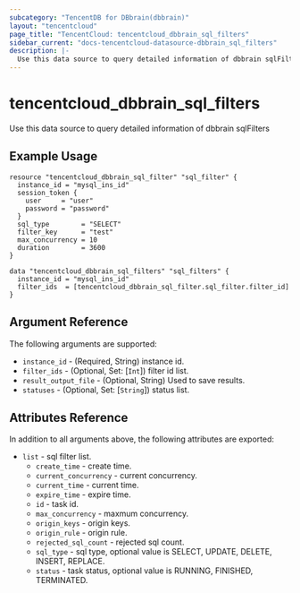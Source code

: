 ```yaml
---
subcategory: "TencentDB for DBbrain(dbbrain)"
layout: "tencentcloud"
page_title: "TencentCloud: tencentcloud_dbbrain_sql_filters"
sidebar_current: "docs-tencentcloud-datasource-dbbrain_sql_filters"
description: |-
  Use this data source to query detailed information of dbbrain sqlFilters
---
```


# tencentcloud_dbbrain_sql_filters

Use this data source to query detailed information of dbbrain sqlFilters

## Example Usage

```hcl
resource "tencentcloud_dbbrain_sql_filter" "sql_filter" {
  instance_id = "mysql_ins_id"
  session_token {
    user     = "user"
    password = "password"
  }
  sql_type        = "SELECT"
  filter_key      = "test"
  max_concurrency = 10
  duration        = 3600
}

data "tencentcloud_dbbrain_sql_filters" "sql_filters" {
  instance_id = "mysql_ins_id"
  filter_ids  = [tencentcloud_dbbrain_sql_filter.sql_filter.filter_id]
}
```

## Argument Reference

The following arguments are supported:

* `instance_id` - (Required, String) instance id.
* `filter_ids` - (Optional, Set: [`Int`]) filter id list.
* `result_output_file` - (Optional, String) Used to save results.
* `statuses` - (Optional, Set: [`String`]) status list.

## Attributes Reference

In addition to all arguments above, the following attributes are exported:

* `list` - sql filter list.
  * `create_time` - create time.
  * `current_concurrency` - current concurrency.
  * `current_time` - current time.
  * `expire_time` - expire time.
  * `id` - task id.
  * `max_concurrency` - maxmum concurrency.
  * `origin_keys` - origin keys.
  * `origin_rule` - origin rule.
  * `rejected_sql_count` - rejected sql count.
  * `sql_type` - sql type, optional value is SELECT, UPDATE, DELETE, INSERT, REPLACE.
  * `status` - task status, optional value is RUNNING, FINISHED, TERMINATED.




